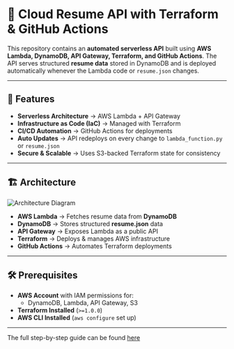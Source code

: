 # 🚀 Cloud Resume API with Terraform & GitHub Actions  

This repository contains an **automated serverless API** built using **AWS Lambda, DynamoDB, API Gateway, Terraform, and GitHub Actions**. The API serves structured **resume data** stored in DynamoDB and is deployed automatically whenever the Lambda code or `resume.json` changes.

---

## 🌟 Features  
- **Serverless Architecture** → AWS Lambda + API Gateway  
- **Infrastructure as Code (IaC)** → Managed with Terraform  
- **CI/CD Automation** → GitHub Actions for deployments  
- **Auto Updates** → API redeploys on every change to `lambda_function.py` or `resume.json`  
- **Secure & Scalable** → Uses S3-backed Terraform state for consistency  

---

## 🏗️ Architecture  

![Architecture Diagram](https://github.com/user-attachments/assets/b56b194c-155e-442a-80b0-63a4f7337abb)


- **AWS Lambda** → Fetches resume data from **DynamoDB**  
- **DynamoDB** → Stores structured **resume.json** data  
- **API Gateway** → Exposes Lambda as a public API  
- **Terraform** → Deploys & manages AWS infrastructure  
- **GitHub Actions** → Automates Terraform deployments  

---

## 🛠️ Prerequisites  

- **AWS Account** with IAM permissions for:
  - DynamoDB, Lambda, API Gateway, S3  
- **Terraform Installed** (`>=1.0.0`)  
- **AWS CLI Installed** (`aws configure` set up)  

---
The full step-by-step guide can be found [here](https://www.linkedin.com/pulse/cloud-resume-api-deployment-terraform-github-actions-mohiuddin-pen3c/?trackingId=FfEnE5dySGSUepcMSfyV0Q%3D%3D)

